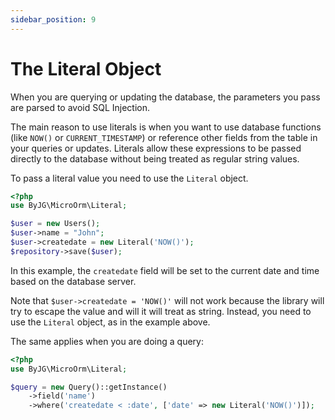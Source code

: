 ```yaml
---
sidebar_position: 9
---
```


# The Literal Object

When you are querying or updating the database, the parameters you pass are parsed to avoid SQL Injection.

The main reason to use literals is when you want to use database functions (like `NOW()` or `CURRENT_TIMESTAMP`) or
reference other fields from the table in your queries or updates. Literals allow these expressions to be passed directly
to the database without being treated as regular string values.

To pass a literal value you need to use the `Literal` object.

```php
<?php
use ByJG\MicroOrm\Literal;

$user = new Users();
$user->name = "John";
$user->createdate = new Literal('NOW()');
$repository->save($user);
```

In this example, the `createdate` field will be set to the current date and time based on the database server.

Note that `$user->createdate = 'NOW()'` will not work because the library will try to escape the value 
and will it will treat as string. Instead, you need to use the `Literal` object, as in the example above.

The same applies when you are doing a query:

```php
<?php
use ByJG\MicroOrm\Literal;

$query = new Query()::getInstance()
    ->field('name')
    ->where('createdate < :date', ['date' => new Literal('NOW()')]);
```

